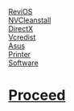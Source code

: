 [ReviOS](https://www.revi.cc/revios/download)<br>
[NVCleanstall](https://www.techpowerup.com/download/techpowerup-nvcleanstall/)<br>
[DirectX](https://www.microsoft.com/en-us/download/details.aspx?id=35)<br>
[Vcredist](https://github.com/abbodi1406/vcredist/releases)<br>
[Asus](https://www.asus.com/in/Laptops/For-Gaming/TUF-Gaming/ASUS-TUF-Gaming-F15/HelpDesk_Download/)<br>
[Printer](https://www.epson.co.in/Support/Printers/All-In-One/L-Series/Epson-L3210/s/SPT_C11CJ68506)<br>
[Software](https://raw.githubusercontent.com/hookstdev/OmniGuides/omni/Software/Windows.txt)

# [Proceed](https://github.com/hookstdev/OmniGuides/blob/omni/OS/Wifi.md)
